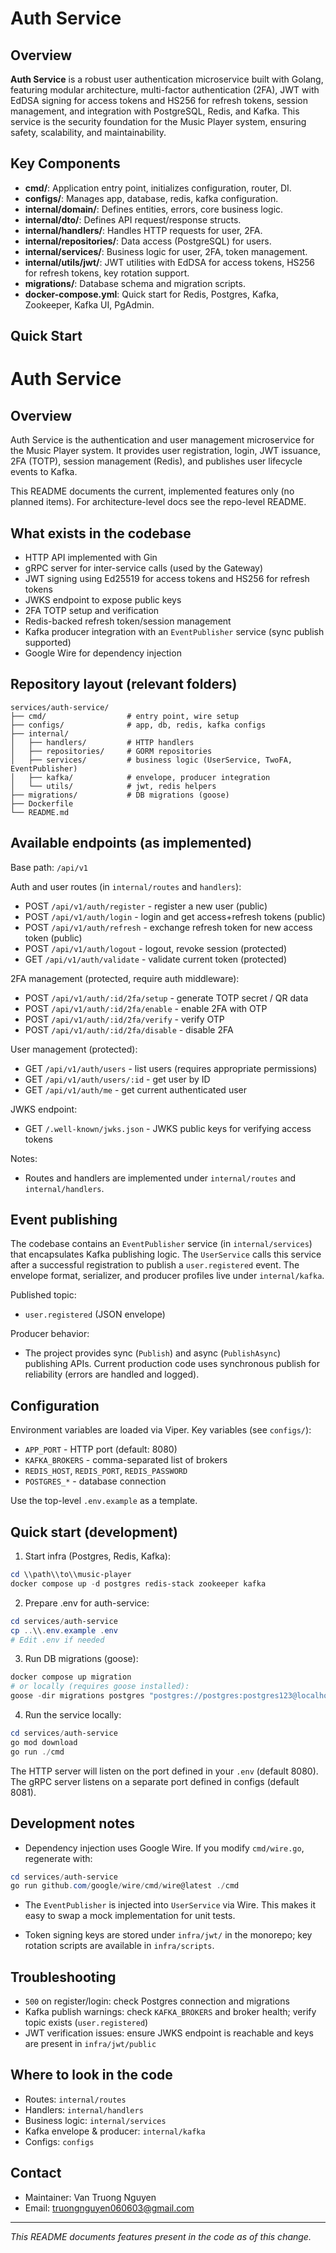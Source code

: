 # Auth Service

## Overview

**Auth Service** is a robust user authentication microservice built with Golang, featuring modular architecture, multi-factor authentication (2FA), JWT with EdDSA signing for access tokens and HS256 for refresh tokens, session management, and integration with PostgreSQL, Redis, and Kafka. This service is the security foundation for the Music Player system, ensuring safety, scalability, and maintainability.

## Key Components

- **cmd/**: Application entry point, initializes configuration, router, DI.
- **configs/**: Manages app, database, redis, kafka configuration.
- **internal/domain/**: Defines entities, errors, core business logic.
- **internal/dto/**: Defines API request/response structs.
- **internal/handlers/**: Handles HTTP requests for user, 2FA.
- **internal/repositories/**: Data access (PostgreSQL) for users.
- **internal/services/**: Business logic for user, 2FA, token management.
- **internal/utils/jwt/**: JWT utilities with EdDSA for access tokens, HS256 for refresh tokens, key rotation support.
- **migrations/**: Database schema and migration scripts.
- **docker-compose.yml**: Quick start for Redis, Postgres, Kafka, Zookeeper, Kafka UI, PgAdmin.

## Quick Start

# Auth Service

## Overview

Auth Service is the authentication and user management microservice for the Music Player system. It provides user registration, login, JWT issuance, 2FA (TOTP), session management (Redis), and publishes user lifecycle events to Kafka.

This README documents the current, implemented features only (no planned items). For architecture-level docs see the repo-level README.

## What exists in the codebase

- HTTP API implemented with Gin
- gRPC server for inter-service calls (used by the Gateway)
- JWT signing using Ed25519 for access tokens and HS256 for refresh tokens
- JWKS endpoint to expose public keys
- 2FA TOTP setup and verification
- Redis-backed refresh token/session management
- Kafka producer integration with an `EventPublisher` service (sync publish supported)
- Google Wire for dependency injection

## Repository layout (relevant folders)

```
services/auth-service/
├── cmd/                  # entry point, wire setup
├── configs/              # app, db, redis, kafka configs
├── internal/
│   ├── handlers/         # HTTP handlers
│   ├── repositories/     # GORM repositories
│   ├── services/         # business logic (UserService, TwoFA, EventPublisher)
│   ├── kafka/            # envelope, producer integration
│   └── utils/            # jwt, redis helpers
├── migrations/           # DB migrations (goose)
├── Dockerfile
└── README.md
```

## Available endpoints (as implemented)

Base path: `/api/v1`

Auth and user routes (in `internal/routes` and `handlers`):

- POST `/api/v1/auth/register` - register a new user (public)
- POST `/api/v1/auth/login` - login and get access+refresh tokens (public)
- POST `/api/v1/auth/refresh` - exchange refresh token for new access token (public)
- POST `/api/v1/auth/logout` - logout, revoke session (protected)
- GET `/api/v1/auth/validate` - validate current token (protected)

2FA management (protected, require auth middleware):

- POST `/api/v1/auth/:id/2fa/setup` - generate TOTP secret / QR data
- POST `/api/v1/auth/:id/2fa/enable` - enable 2FA with OTP
- POST `/api/v1/auth/:id/2fa/verify` - verify OTP
- POST `/api/v1/auth/:id/2fa/disable` - disable 2FA

User management (protected):

- GET `/api/v1/auth/users` - list users (requires appropriate permissions)
- GET `/api/v1/auth/users/:id` - get user by ID
- GET `/api/v1/auth/me` - get current authenticated user

JWKS endpoint:

- GET `/.well-known/jwks.json` - JWKS public keys for verifying access tokens

Notes:

- Routes and handlers are implemented under `internal/routes` and `internal/handlers`.

## Event publishing

The codebase contains an `EventPublisher` service (in `internal/services`) that encapsulates Kafka publishing logic. The `UserService` calls this service after a successful registration to publish a `user.registered` event. The envelope format, serializer, and producer profiles live under `internal/kafka`.

Published topic:

- `user.registered` (JSON envelope)

Producer behavior:

- The project provides sync (`Publish`) and async (`PublishAsync`) publishing APIs. Current production code uses synchronous publish for reliability (errors are handled and logged).

## Configuration

Environment variables are loaded via Viper. Key variables (see `configs/`):

- `APP_PORT` - HTTP port (default: 8080)
- `KAFKA_BROKERS` - comma-separated list of brokers
- `REDIS_HOST`, `REDIS_PORT`, `REDIS_PASSWORD`
- `POSTGRES_*` - database connection

Use the top-level `.env.example` as a template.

## Quick start (development)

1. Start infra (Postgres, Redis, Kafka):

```powershell
cd \\path\\to\\music-player
docker compose up -d postgres redis-stack zookeeper kafka
```

2. Prepare .env for auth-service:

```powershell
cd services/auth-service
cp ..\\.env.example .env
# Edit .env if needed
```

3. Run DB migrations (goose):

```powershell
docker compose up migration
# or locally (requires goose installed):
goose -dir migrations postgres "postgres://postgres:postgres123@localhost:5432/music_player?sslmode=disable" up
```

4. Run the service locally:

```powershell
cd services/auth-service
go mod download
go run ./cmd
```

The HTTP server will listen on the port defined in your `.env` (default 8080). The gRPC server listens on a separate port defined in configs (default 8081).

## Development notes

- Dependency injection uses Google Wire. If you modify `cmd/wire.go`, regenerate with:

```powershell
cd services/auth-service
go run github.com/google/wire/cmd/wire@latest ./cmd
```

- The `EventPublisher` is injected into `UserService` via Wire. This makes it easy to swap a mock implementation for unit tests.

- Token signing keys are stored under `infra/jwt/` in the monorepo; key rotation scripts are available in `infra/scripts`.

## Troubleshooting

- `500` on register/login: check Postgres connection and migrations
- Kafka publish warnings: check `KAFKA_BROKERS` and broker health; verify topic exists (`user.registered`)
- JWT verification issues: ensure JWKS endpoint is reachable and keys are present in `infra/jwt/public`

## Where to look in the code

- Routes: `internal/routes`
- Handlers: `internal/handlers`
- Business logic: `internal/services`
- Kafka envelope & producer: `internal/kafka`
- Configs: `configs`

## Contact

- Maintainer: Van Truong Nguyen
- Email: truongnguyen060603@gmail.com

---

_This README documents features present in the code as of this change._
